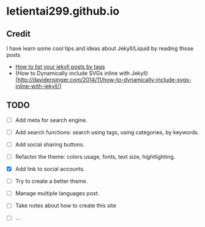 # letientai299.github.io

Credit
------
I have learn some cool tips and ideas about Jekyll/Liquid by reading those
posts
- [How to list your jekyll posts by tags](http://www.jokecamp.com/blog/listing-jekyll-posts-by-tag/)
- (How to Dynamically include SVGs inline with Jekyll)[http://davidensinger.com/2014/11/how-to-dynamically-include-svgs-inline-with-jekyll/]



TODO
----

- [ ] Add meta for search engine.
- [ ] Add search functions: search using tags, using categories, by keywords.
- [ ] Add social sharing buttons.
- [ ] Refactor the theme: colors usage, fonts, text size, hightlighting.
- [x] Add link to social accounts.
- [ ] Try to create a better theme.
- [ ] Manage multiple languages post.
- [ ] Take notes about how to create this site
- [ ] ...


